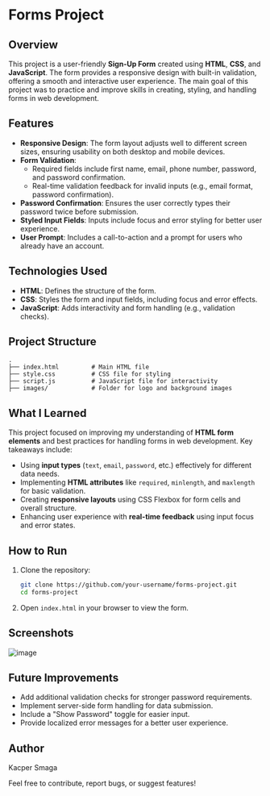 # Forms Project

## Overview

This project is a user-friendly **Sign-Up Form** created using **HTML**, **CSS**, and **JavaScript**. The form provides a responsive design with built-in validation, offering a smooth and interactive user experience. The main goal of this project was to practice and improve skills in creating, styling, and handling forms in web development.

## Features

- **Responsive Design**: The form layout adjusts well to different screen sizes, ensuring usability on both desktop and mobile devices.
- **Form Validation**:
  - Required fields include first name, email, phone number, password, and password confirmation.
  - Real-time validation feedback for invalid inputs (e.g., email format, password confirmation).
- **Password Confirmation**: Ensures the user correctly types their password twice before submission.
- **Styled Input Fields**: Inputs include focus and error styling for better user experience.
- **User Prompt**: Includes a call-to-action and a prompt for users who already have an account.

## Technologies Used

- **HTML**: Defines the structure of the form.
- **CSS**: Styles the form and input fields, including focus and error effects.
- **JavaScript**: Adds interactivity and form handling (e.g., validation checks).

## Project Structure

```
.
├── index.html         # Main HTML file
├── style.css          # CSS file for styling
├── script.js          # JavaScript file for interactivity
├── images/            # Folder for logo and background images
```

## What I Learned

This project focused on improving my understanding of **HTML form elements** and best practices for handling forms in web development. Key takeaways include:

- Using **input types** (`text`, `email`, `password`, etc.) effectively for different data needs.
- Implementing **HTML attributes** like `required`, `minlength`, and `maxlength` for basic validation.
- Creating **responsive layouts** using CSS Flexbox for form cells and overall structure.
- Enhancing user experience with **real-time feedback** using input focus and error states.

## How to Run

1. Clone the repository:
   ```bash
   git clone https://github.com/your-username/forms-project.git
   cd forms-project
   ```

2. Open `index.html` in your browser to view the form.

## Screenshots

![image](https://github.com/user-attachments/assets/a2e93704-f31f-4b11-8229-d11535477528)


## Future Improvements

- Add additional validation checks for stronger password requirements.
- Implement server-side form handling for data submission.
- Include a "Show Password" toggle for easier input.
- Provide localized error messages for a better user experience.

## Author

Kacper Smaga

Feel free to contribute, report bugs, or suggest features!
